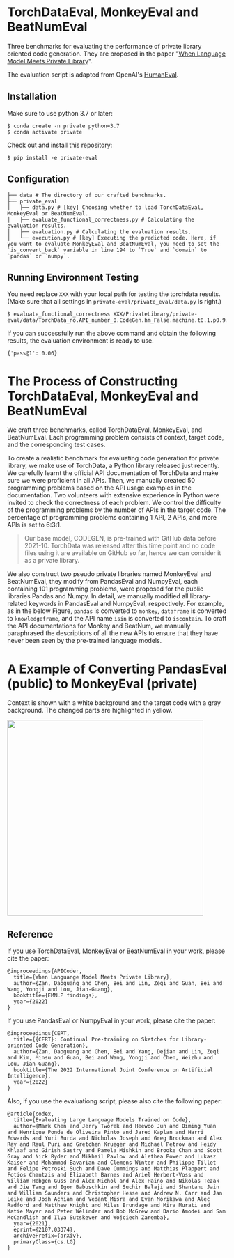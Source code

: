 # TorchDataEval, MonkeyEval and BeatNumEval

Three benchmarks for evaluating the performance of private library oriented code generation. They are proposed in the paper "[When Language Model Meets Private Library]()". 

The evaluation script is adapted from OpenAI's [HumanEval](https://github.com/openai/human-eval/tree/master/human_eval).

## Installation

Make sure to use python 3.7 or later: 
```
$ conda create -n private python=3.7
$ conda activate private
```

Check out and install this repository:
```
$ pip install -e private-eval
```

## Configuration
```
├── data # The directory of our crafted benchmarks.
├── private_eval
│   ├── data.py # [key] Choosing whether to load TorchDataEval, MonkeyEval or BeatNumEval.
│   ├── evaluate_functional_correctness.py # Calculating the evaluation results.
│   ├── evaluation.py # Calculating the evaluation results.
│   └── execution.py # [key] Executing the predicted code. Here, if you want to evaluate MonkeyEval and BeatNumEval, you need to set the `is_convert_back` variable in line 194 to `True` and `domain` to `pandas` or `numpy`.
```

## Running Environment Testing

You need replace `XXX` with your local path for testing the torchdata results. (Make sure that all settings in `private-eval/private_eval/data.py` is right.)
```
$ evaluate_functional_correctness XXX/PrivateLibrary/private-eval/data/TorchData_no.API_number_0.CodeGen.hm_False.machine.t0.1.p0.9.l100.n1.samples.jsonl
```

If you can successfully run the above command and obtain the following results, the evaluation environment is ready to use.
```
{'pass@1': 0.06}
```

# The Process of Constructing TorchDataEval, MonkeyEval and BeatNumEval

We craft three benchmarks, called TorchDataEval, MonkeyEval, and BeatNumEval. Each programming problem consists of context, target code, and the corresponding test cases.

To create a realistic benchmark for evaluating code generation for private library, we make use of TorchData, a Python library released just recently. We carefully learnt the official API documentation of TorchData and make sure we were proficient in all APIs. Then, we manually created $50$ programming problems based on the API usage examples in the documentation. Two volunteers with extensive experience in Python were invited to check the correctness of each problem. We control the difficulty of the programming problems by the number of APIs in the target code. The percentage of programming problems containing $1$ API, $2$ APIs, and more APIs is set to $6$:$3$:$1$.

> Our base model, CODEGEN, is pre-trained with GitHub data before $2021$-$10$. TorchData was released after this time point and no code files using it are available on GitHub so far, hence we can consider it as a private library.

We also construct two pseudo private libraries named MonkeyEval and BeatNumEval, they modify from PandasEval and NumpyEval, each containing $101$ programming problems, were proposed for the public libraries Pandas and Numpy. In detail, we manually modified all library-related keywords in PandasEval and NumpyEval, respectively. For example, as in the below Figure, `pandas` is converted to `monkey`, `dataframe` is converted to `knowledgeframe`, and the API name `isin` is converted to `iscontain`. To craft the API documentations for Monkey and BeatNum, we manually paraphrased the descriptions of all the new APIs to ensure that they have never been seen by the pre-trained language models.



# A Example of Converting PandasEval (public) to MonkeyEval (private)

Context is shown with a white background and the target code with a gray background. The changed parts are highlighted in yellow.

<img src=https://s3.bmp.ovh/imgs/2022/09/27/4c7196cf9a826984.png width=450 />

## Reference

If you use TorchDataEval, MonkeyEval or BeatNumEval in your work, please cite the paper:
```
@inproceedings{APICoder,
  title={When Languange Model Meets Private Library},
  author={Zan, Daoguang and Chen, Bei and Lin, Zeqi and Guan, Bei and Wang, Yongji and Lou, Jian-Guang},
  booktitle={EMNLP findings},
  year={2022}
}
```

If you use PandasEval or NumpyEval in your work, please cite the paper:
```
@inproceedings{CERT,
  title={{CERT}: Continual Pre-training on Sketches for Library-oriented Code Generation},
  author={Zan, Daoguang and Chen, Bei and Yang, Dejian and Lin, Zeqi and Kim, Minsu and Guan, Bei and Wang, Yongji and Chen, Weizhu and Lou, Jian-Guang},
  booktitle={The 2022 International Joint Conference on Artificial Intelligence},
  year={2022}
}
```

Also, if you use the evaluationg script, please also cite the following paper:
```
@article{codex,
  title={Evaluating Large Language Models Trained on Code},
  author={Mark Chen and Jerry Tworek and Heewoo Jun and Qiming Yuan and Henrique Ponde de Oliveira Pinto and Jared Kaplan and Harri Edwards and Yuri Burda and Nicholas Joseph and Greg Brockman and Alex Ray and Raul Puri and Gretchen Krueger and Michael Petrov and Heidy Khlaaf and Girish Sastry and Pamela Mishkin and Brooke Chan and Scott Gray and Nick Ryder and Mikhail Pavlov and Alethea Power and Lukasz Kaiser and Mohammad Bavarian and Clemens Winter and Philippe Tillet and Felipe Petroski Such and Dave Cummings and Matthias Plappert and Fotios Chantzis and Elizabeth Barnes and Ariel Herbert-Voss and William Hebgen Guss and Alex Nichol and Alex Paino and Nikolas Tezak and Jie Tang and Igor Babuschkin and Suchir Balaji and Shantanu Jain and William Saunders and Christopher Hesse and Andrew N. Carr and Jan Leike and Josh Achiam and Vedant Misra and Evan Morikawa and Alec Radford and Matthew Knight and Miles Brundage and Mira Murati and Katie Mayer and Peter Welinder and Bob McGrew and Dario Amodei and Sam McCandlish and Ilya Sutskever and Wojciech Zaremba},
  year={2021},
  eprint={2107.03374},
  archivePrefix={arXiv},
  primaryClass={cs.LG}
}
```
